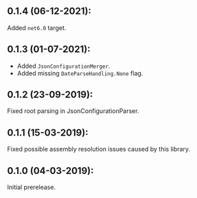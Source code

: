 ## 0.1.4 (06-12-2021):

Added `net6.0` target.

## 0.1.3 (01-07-2021):

- Added `JsonConfigurationMerger`.
- Added missing `DateParseHandling.None` flag.

## 0.1.2 (23-09-2019):

Fixed root parsing in JsonConfigurationParser.

## 0.1.1 (15-03-2019):

Fixed possible assembly resolution issues caused by this library.

## 0.1.0 (04-03-2019): 

Initial prerelease.